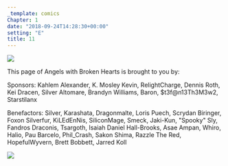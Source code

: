 ```yaml
---
_template: comics
Chapter: 1
date: "2018-09-24T14:28:30+00:00"
setting: "E"
title: 11
---
```


![](</uploads/A 11.png>)

This page of Angels with Broken Hearts is brought to you by:

Sponsors: Kahlem Alexander, K. Mosley Kevin, RelightCharge, Dennis Roth, Kei Dracen, Silver Altomare, Brandyn Williams, Baron, $t3f@n13Th3M3w2, Starstilanx

Benefactors: Silver, Karashata, Dragonmalte, Loris Puech, Scrydan Biringer, Foxon Silverfur, KiLEdEnNis, SiliconMage, Smeck, Jaki-Kun, "Spooky" Sly, Fandros Draconis, Tsargoth, Isaiah Daniel Hall-Brooks, Asae Ampan, Whiro, Halio, Pau Barcelo, Phil_Crash, Sakon Shima, Razzle The Red, HopefulWyvern, Brett Bobbett, Jarred Koll

[![](/uploads/patreon-banner.jpg)](https://patreon.com/mbsaunders)

